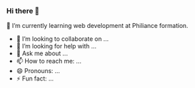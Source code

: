 ### Hi there 👋


<!-- **IlyesLHMR/IlyesLHMR** is a ✨ _special_ ✨ repository because its `README.md` (this file) appears on your GitHub profile. -->

🌱 I’m currently learning web development at Philiance formation.

- 👯 I’m looking to collaborate on ...
- 🤔 I’m looking for help with ...
- 💬 Ask me about ...
- 📫 How to reach me: ...
- 😄 Pronouns: ...
- ⚡ Fun fact: ...

